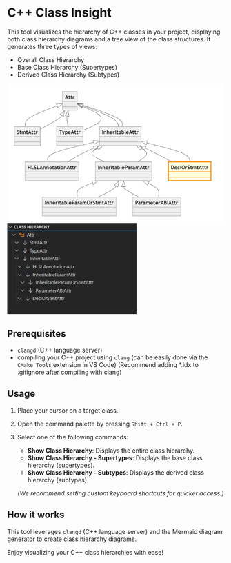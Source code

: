 # C++ Class Insight

This tool visualizes the hierarchy of C++ classes in your project, displaying both class hierarchy diagrams and a tree view of the class structures. 
It generates three types of views:

- Overall Class Hierarchy
- Base Class Hierarchy (Supertypes)
- Derived Class Hierarchy (Subtypes)

<!-- ![class_diagram_example](doc/img/class_diagram_example.png "class diagram example") -->
<img src="doc/img/class_diagram_example.png" alt="class diagram example" width="600" />
<img src="doc/img/tree_view_example.png" alt="tree view example" width="300" />

## Prerequisites

- `clangd` (C++ language server)
- compiling your C++ project using `clang` (can be easily done via the `CMake Tools` extension in VS Code)
  (Recommend adding *.idx to .gitignore after compiling with clang)

## Usage

1. Place your cursor on a target class.
2. Open the command palette by pressing `Shift + Ctrl + P`.
3. Select one of the following commands:
   - **Show Class Hierarchy**: Displays the entire class hierarchy.
   - **Show Class Hierarchy - Supertypes**: Displays the base class hierarchy (supertypes).
   - **Show Class Hierarchy - Subtypes**: Displays the derived class hierarchy (subtypes).
   
   *(We recommend setting custom keyboard shortcuts for quicker access.)*

## How it works

This tool leverages `clangd` (C++ language server) and the Mermaid diagram generator to create class hierarchy diagrams.

Enjoy visualizing your C++ class hierarchies with ease!